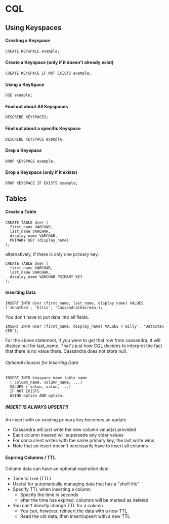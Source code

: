CQL
===

## Using Keyspaces

#### Creating a Keyspace
```
CREATE KEYSPACE example;
```

#### Create a Keyspace (only if it doesn't already exist)
```
CREATE KEYSPACE IF NOT EXISTS example;
```

#### Using a KeySpace
```
USE example;
```

#### Find out about All Keyspaces
```
DESCRIBE KEYSPACES;
```

#### Find out about a specific Keyspace
```
DESCRIBE KEYSPACE example;
```

#### Drop a Keyspace
```
DROP KEYSPACE example;
```

#### Drop a Keyspace (only if it exists)
```
DROP KEYSPACE IF EXISTS example;
```

## Tables

#### Create a Table
```
CREATE TABLE User ( 
  first_name VARCHAR,
  last_name VARCHAR,
  display_name VARCHAR,
  PRIMARY KEY (display_name)
);
```
alternatively, if there is only one primary key:
```
CREATE TABLE User ( 
  first_name VARCHAR,
  last_name VARCHAR,
  display_name VARCHAR PRIMARY KEY
);
```

#### Inserting Data
```
INSERT INTO User (first_name, last_name, display_name) VALUES ('Jonathan', 'Ellis', 'CassandraChairman;);
```
You don't have to put data into all fields.
```
INSERT INTO User (first_name, display_name) VALUES ('Billy', 'DataStax CEO');
```
For the above statement, if you were to get that row from cassandra, it will display null for last_name. That's just how CQL decides to interpret the fact that there is no value there. Cassandra does not store null.

###### Optional clauses for Inserting Data
```
INSERT INTO keyspace_name.table_name 
  ( column_name, column_name, ...)
  VALUES ( value, value, ...) 
  IF NOT EXISTS
  USING option AND option;
```

##### INSERT IS ALWAYS UPSERT!!
An insert with an existing primary key becomes an update
  - Cassandra will just write the new column value(s) provided
  - Each column insered will supersede any older values
  - For concurrent writes with the same primary key, the last write wins
  - Note that an insert doesn't necessarily have to insert all columns

#### Expiring Columns / TTL
Column data can have an optional expiration date
  - Time to Live (TTL)
  - Useful for automatically managing data that has a "shelf life"
  - Specify TTL when inserting a column
    - Specify the time in seconds
    - after the time has expired, columns will be marked as deleted
  - You can't directly change TTL for a column
    - You can, however, reinsert the data with a new TTL
    - Read the old data, then insert/upsert with a new TTL
